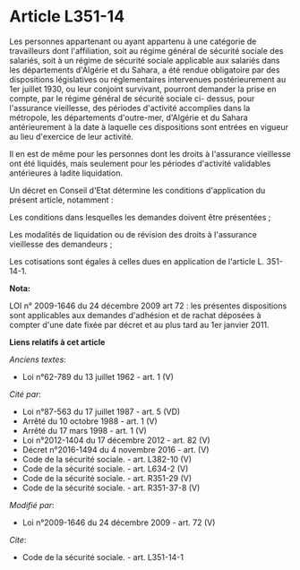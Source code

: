 # Article L351-14

Les personnes appartenant ou ayant appartenu à une catégorie de travailleurs dont l'affiliation, soit au régime général de
sécurité sociale des salariés, soit à un régime de sécurité sociale applicable aux salariés dans les départements d'Algérie
et du Sahara, a été rendue obligatoire par des dispositions législatives ou réglementaires intervenues postérieurement au 1er
juillet 1930, ou leur conjoint survivant, pourront demander la prise en compte, par le régime général de sécurité sociale ci-
dessus, pour l'assurance vieillesse, des périodes d'activité accomplies dans la métropole, les départements d'outre-mer,
d'Algérie et du Sahara antérieurement à la date à laquelle ces dispositions sont entrées en vigueur au lieu d'exercice de
leur activité. 

Il en est de même pour les personnes dont les droits à l'assurance vieillesse ont été liquidés, mais seulement pour les
périodes d'activité validables antérieures à ladite liquidation. 

Un décret en Conseil d'Etat détermine les conditions d'application du présent article, notamment : 

Les conditions dans lesquelles les demandes doivent être présentées ; 

Les modalités de liquidation ou de révision des droits à l'assurance vieillesse des demandeurs ; 

Les cotisations sont égales à celles dues en application de l'article L. 351-14-1.

**Nota:**

LOI n° 2009-1646 du 24 décembre 2009 art 72 : les présentes dispositions sont applicables aux demandes d'adhésion et de
rachat déposées à compter d'une date fixée par décret et au plus tard au 1er janvier 2011.

**Liens relatifs à cet article**

_Anciens textes_:

  - Loi n°62-789 du 13 juillet 1962 - art. 1 (V)

_Cité par_:

  - Loi n°87-563 du 17 juillet 1987 - art. 5 (VD)
  - Arrêté du 10 octobre 1988 - art. 1 (V)
  - Arrêté du 17 mars 1998 - art. 1 (V)
  - Loi n°2012-1404 du 17 décembre 2012 - art. 82 (V)
  - Décret n°2016-1494 du 4 novembre 2016 - art. (V)
  - Code de la sécurité sociale. - art. L382-10 (V)
  - Code de la sécurité sociale. - art. L634-2 (V)
  - Code de la sécurité sociale. - art. R351-29 (V)
  - Code de la sécurité sociale. - art. R351-37-8 (V)

_Modifié par_:

  - Loi n°2009-1646 du 24 décembre 2009 - art. 72 (V)

_Cite_:

  - Code de la sécurité sociale. - art. L351-14-1
